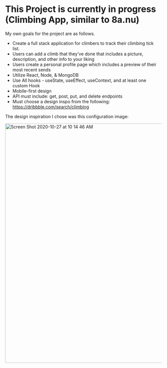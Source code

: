 # This Project is currently in progress (Climbing App, similar to 8a.nu)

My own goals for the project are as follows.

- Create a full stack application for climbers to track their climbing tick list.
- Users can add a climb that they’ve done that includes a picture, description, and other info to your liking
- Users create a personal profile page which includes a preview of their most recent sends
- Utilize React, Node, & MongoDB
- Use All hooks - useState, useEffect, useContext, and at least one custom Hook
- Mobile-first design
- API must include: get, post, put, and delete endpoints
- Must choose a design inspo from the following: https://dribbble.com/search/climbing

The design inspiration I chose was this configuration image:

<img width="768" alt="Screen Shot 2020-10-27 at 10 14 46 AM" src="https://user-images.githubusercontent.com/32349614/97342428-d29c3b00-184b-11eb-97c3-823c5cae406e.png">

